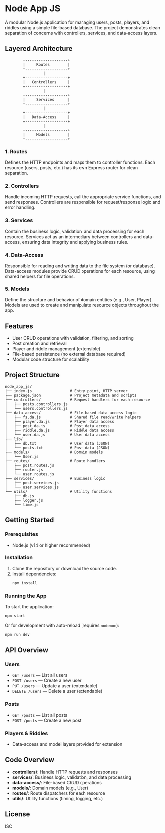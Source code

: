 # Node App JS

A modular Node.js application for managing users, posts, players, and riddles using a simple file-based database. The project demonstrates clean separation of concerns with controllers, services, and data-access layers.

## Layered Architecture

```
        +-------------------+
        |     Routes        |
        +-------------------+
                 |
        +-------------------+
        |   Controllers     |
        +-------------------+
                 |
        +-------------------+
        |     Services      |
        +-------------------+
                 |
        +-------------------+
        |   Data-Access     |
        +-------------------+
                 |
        +-------------------+
        |     Models        |
        +-------------------+
```

### 1. Routes
Defines the HTTP endpoints and maps them to controller functions. Each resource (users, posts, etc.) has its own Express router for clean separation.

### 2. Controllers
Handle incoming HTTP requests, call the appropriate service functions, and send responses. Controllers are responsible for request/response logic and error handling.

### 3. Services
Contain the business logic, validation, and data processing for each resource. Services act as an intermediary between controllers and data-access, ensuring data integrity and applying business rules.

### 4. Data-Access
Responsible for reading and writing data to the file system (or database). Data-access modules provide CRUD operations for each resource, using shared helpers for file operations.

### 5. Models
Define the structure and behavior of domain entities (e.g., User, Player). Models are used to create and manipulate resource objects throughout the app.

## Features
- User CRUD operations with validation, filtering, and sorting
- Post creation and retrieval
- Player and riddle management (extensible)
- File-based persistence (no external database required)
- Modular code structure for scalability

## Project Structure
```
node_app_js/
├── index.js                 # Entry point, HTTP server
├── package.json             # Project metadata and scripts
├── controllers/             # Request handlers for each resource
│   ├── posts.controllers.js
│   └── users.controllers.js
├── data-access/             # File-based data access logic
│   ├── fs.da.js             # Shared file read/write helpers
│   ├── player.da.js         # Player data access
│   ├── post.da.js           # Post data access
│   ├── riddle.da.js         # Riddle data access
│   └── user.da.js           # User data access
├── lib/
│   ├── db.txt               # User data (JSON)
│   └── posts.txt            # Post data (JSON)
├── models/                  # Domain models
│   └── User.js
├── routes/                  # Route handlers
│   ├── post.routes.js
│   ├── router.js
│   └── user.routes.js
├── services/                # Business logic
│   ├── post.services.js
│   └── user.services.js
└── utils/                   # Utility functions
    ├── db.js
    ├── logger.js
    └── time.js
```

## Getting Started

### Prerequisites
- Node.js (v14 or higher recommended)

### Installation
1. Clone the repository or download the source code.
2. Install dependencies:
   ```sh
   npm install
   ```

### Running the App
To start the application:
```sh
npm start
```
Or for development with auto-reload (requires `nodemon`):
```sh
npm run dev
```

## API Overview

### Users
- `GET /users` — List all users
- `POST /users` — Create a new user
- `PUT /users` — Update a user (extendable)
- `DELETE /users` — Delete a user (extendable)

### Posts
- `GET /posts` — List all posts
- `POST /posts` — Create a new post

### Players & Riddles
- Data-access and model layers provided for extension

## Code Overview
- **controllers/**: Handle HTTP requests and responses
- **services/**: Business logic, validation, and data processing
- **data-access/**: File-based CRUD operations
- **models/**: Domain models (e.g., User)
- **routes/**: Route dispatchers for each resource
- **utils/**: Utility functions (timing, logging, etc.)

## License
ISC
